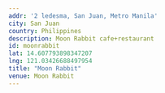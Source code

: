 ```yaml
---
addr: '2 ledesma, San Juan, Metro Manila'
city: San Juan
country: Philippines
description: Moon Rabbit cafe+restaurant
id: moonrabbit
lat: 14.607793898347207
lng: 121.03426688497954
title: "Moon Rabbit"
venue: Moon Rabbit
---
```




